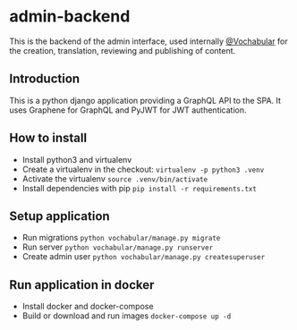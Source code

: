 # admin-backend

This is the backend of the admin interface, used internally [@Vochabular](https://www.vochabular.ch) for the creation, translation, reviewing and publishing of content.

## Introduction

This is a python django application providing a GraphQL API to the SPA. It uses Graphene for GraphQL and PyJWT for JWT authentication.

## How to install

- Install python3 and virtualenv
- Create a virtualenv in the checkout: `virtualenv -p python3 .venv`
- Activate the virtualenv `source .venv/bin/activate`
- Install dependencies with pip `pip install -r requirements.txt`

## Setup application

- Run migrations `python vochabular/manage.py migrate`
- Run server `python vochabular/manage.py runserver`
- Create admin user `python vochabular/manage.py createsuperuser`

## Run application in docker

- Install docker and docker-compose
- Build or download and run images `docker-compose up -d`
